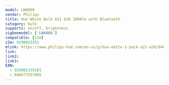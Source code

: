 ```yaml
---
model: LWA008
vendor: Philips
title: Hue White Bulb A21 E26 1600lm with Bluetooth
category: bulb
supports: on/off, brightness
zigbeemodel: ['LWA008']
compatible: [z2m]
z2m: 9290023351
mlink: https://www.philips-hue.com/en-us/p/hue-white-1-pack-a21-e26/046677557805
link:  
link2: 
link3: 
EAN:
  - 929002335101
  - 046677557805
---
```

